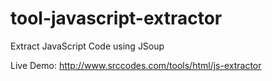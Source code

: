 tool-javascript-extractor
=========================

Extract JavaScript Code using JSoup

Live Demo: http://www.srccodes.com/tools/html/js-extractor
